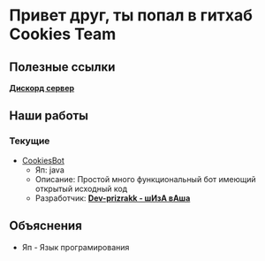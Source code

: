 # Привет друг, ты попал в гитхаб Cookies Team

## Полезные ссылки
[**Дискорд сервер**](https://discord.gg/e7AJWyXnKp)

## Наши работы
### Текущие
- [CookiesBot](https://github.com/CookiessTeam/CookiesBot)
  - Яп: java
  - Описание: Простой много функциональный бот имеющий открытый исходный код
  - Разработчик: [**Dev-prizrakk - шИзА вАша**](https://discord.com/users/579683756789727243)

## Объяснения
- Яп - Язык програмирования
